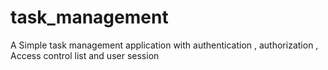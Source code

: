 # task_management
A Simple task management application with authentication , authorization , Access control list and user session
